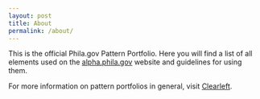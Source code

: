```yaml
---
layout: post
title: About
permalink: /about/
---
```


This is the official Phila.gov Pattern Portfolio. Here you will find a list of all elements used on the <a href="http://alpha.phila.gov">alpha.phila.gov</a> website and guidelines for using them.

For more information on pattern portfolios in general, visit <a href="http://clearleft.com/thinks/onpatternportfolios/">Clearleft</a>.
